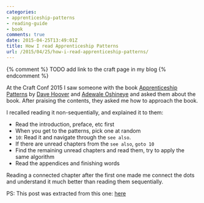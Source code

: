 ```yaml
---
categories:
- apprenticeship-patterns
- reading-guide
- book
comments: true
date: 2015-04-25T13:49:01Z
title: How I read Apprenticeship Patterns
url: /2015/04/25/how-i-read-apprenticeship-patterns/
---
```


{% comment %}
TODO add link to the craft page in my blog
{% endcomment %}

At the Craft Conf 2015 I saw someone with the book [Apprenticeship Patterns][apprenticeship-patterns-book] by [Dave Hoover][davehoover] and [Adewale Oshineye][ade_oshineye] and asked them about the book. After praising the contents, they asked me how to approach the book.

I recalled reading it non-sequentially, and explained it to them:

  * Read the introduction, preface, etc first
  * When you get to the patterns, pick one at random
  * ``10``: Read it and navigate through the ``see also``. 
  * If there are unread chapters from the ``see also``, ``goto 10``
  * Find the remaining unread chapters and read them, try to apply the same algorithm
  * Read the appendices and finishing words


Reading a connected chapter after the first one made me connect the dots and understand it much better than reading them sequentially.

PS: This post was extracted from this one: [here](../../../../2015/02/02/your-first-language/)

[apprenticeship-patterns-book]: http://www.amazon.com/Apprenticeship-Patterns-Guidance-Aspiring-Craftsman/dp/0596518382
[davehoover]: http://twitter.com/@davehoover
[ade_oshineye]: http://twitter.com/@ade_oshineye
